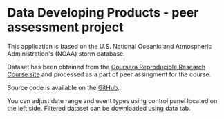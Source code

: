 # Data Developing Products - peer assessment project

This application is based on the U.S. National Oceanic and Atmospheric Administration's (NOAA) storm database.

Dataset has been obtained from the [Coursera Reproducible Research Course site](https://d396qusza40orc.cloudfront.net/repdata%2Fdata%2FStormData.csv.bz2)
and processed as a part of peer assingment for the course.

Source code is available on the [GitHub](https://github.com/nsddn/DDp-project).

You can adjust date range and event types using control panel located on the left side. 
Filtered dataset can be downloaded using data tab.
